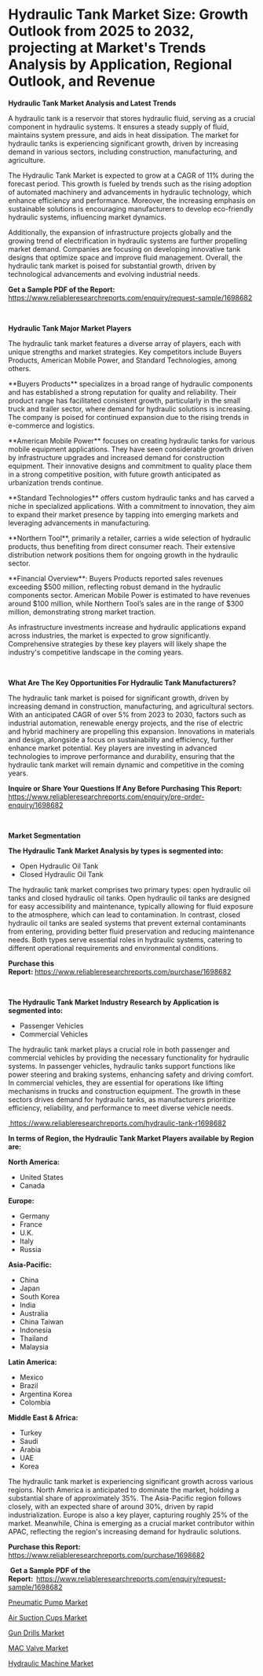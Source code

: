 <p><h1>Hydraulic Tank Market Size: Growth Outlook from 2025 to 2032, projecting at Market's Trends Analysis by Application, Regional Outlook, and Revenue</h1></p><p><strong>Hydraulic Tank Market Analysis and Latest Trends</strong></p>
<p><p>A hydraulic tank is a reservoir that stores hydraulic fluid, serving as a crucial component in hydraulic systems. It ensures a steady supply of fluid, maintains system pressure, and aids in heat dissipation. The market for hydraulic tanks is experiencing significant growth, driven by increasing demand in various sectors, including construction, manufacturing, and agriculture. </p><p>The Hydraulic Tank Market is expected to grow at a CAGR of 11% during the forecast period. This growth is fueled by trends such as the rising adoption of automated machinery and advancements in hydraulic technology, which enhance efficiency and performance. Moreover, the increasing emphasis on sustainable solutions is encouraging manufacturers to develop eco-friendly hydraulic systems, influencing market dynamics. </p><p>Additionally, the expansion of infrastructure projects globally and the growing trend of electrification in hydraulic systems are further propelling market demand. Companies are focusing on developing innovative tank designs that optimize space and improve fluid management. Overall, the hydraulic tank market is poised for substantial growth, driven by technological advancements and evolving industrial needs.</p></p>
<p><strong>Get a Sample PDF of the Report:&nbsp;</strong> <a href="https://www.reliableresearchreports.com/enquiry/request-sample/1698682?utm_campaign=24&utm_medium=2&utm_source=Github&utm_content=ia&utm_term=18022025&utm_id=hydraulic-tank">https://www.reliableresearchreports.com/enquiry/request-sample/1698682</a></p>
<p>&nbsp;</p>
<p><strong>Hydraulic Tank Major Market Players</strong></p>
<p><p>The hydraulic tank market features a diverse array of players, each with unique strengths and market strategies. Key competitors include Buyers Products, American Mobile Power, and Standard Technologies, among others.</p><p>**Buyers Products** specializes in a broad range of hydraulic components and has established a strong reputation for quality and reliability. Their product range has facilitated consistent growth, particularly in the small truck and trailer sector, where demand for hydraulic solutions is increasing. The company is poised for continued expansion due to the rising trends in e-commerce and logistics.</p><p>**American Mobile Power** focuses on creating hydraulic tanks for various mobile equipment applications. They have seen considerable growth driven by infrastructure upgrades and increased demand for construction equipment. Their innovative designs and commitment to quality place them in a strong competitive position, with future growth anticipated as urbanization trends continue.</p><p>**Standard Technologies** offers custom hydraulic tanks and has carved a niche in specialized applications. With a commitment to innovation, they aim to expand their market presence by tapping into emerging markets and leveraging advancements in manufacturing.</p><p>**Northern Tool**, primarily a retailer, carries a wide selection of hydraulic products, thus benefiting from direct consumer reach. Their extensive distribution network positions them for ongoing growth in the hydraulic sector.</p><p>**Financial Overview**: Buyers Products reported sales revenues exceeding $500 million, reflecting robust demand in the hydraulic components sector. American Mobile Power is estimated to have revenues around $100 million, while Northern Tool’s sales are in the range of $300 million, demonstrating strong market traction.</p><p>As infrastructure investments increase and hydraulic applications expand across industries, the market is expected to grow significantly. Comprehensive strategies by these key players will likely shape the industry's competitive landscape in the coming years.</p></p>
<p>&nbsp;</p>
<p><strong>What Are The Key Opportunities For Hydraulic Tank Manufacturers?</strong></p>
<p><p>The hydraulic tank market is poised for significant growth, driven by increasing demand in construction, manufacturing, and agricultural sectors. With an anticipated CAGR of over 5% from 2023 to 2030, factors such as industrial automation, renewable energy projects, and the rise of electric and hybrid machinery are propelling this expansion. Innovations in materials and design, alongside a focus on sustainability and efficiency, further enhance market potential. Key players are investing in advanced technologies to improve performance and durability, ensuring that the hydraulic tank market will remain dynamic and competitive in the coming years.</p></p>
<p><strong>Inquire or Share Your Questions If Any Before Purchasing This Report:</strong> <a href="https://www.reliableresearchreports.com/enquiry/pre-order-enquiry/1698682?utm_campaign=24&utm_medium=2&utm_source=Github&utm_content=ia&utm_term=18022025&utm_id=hydraulic-tank">https://www.reliableresearchreports.com/enquiry/pre-order-enquiry/1698682</a></p>
<p>&nbsp;</p>
<p><strong>Market Segmentation</strong></p>
<p><strong>The Hydraulic Tank Market Analysis by types is segmented into:</strong></p>
<p><ul><li>Open Hydraulic Oil Tank</li><li>Closed Hydraulic Oil Tank</li></ul></p>
<p><p>The hydraulic tank market comprises two primary types: open hydraulic oil tanks and closed hydraulic oil tanks. Open hydraulic oil tanks are designed for easy accessibility and maintenance, typically allowing for fluid exposure to the atmosphere, which can lead to contamination. In contrast, closed hydraulic oil tanks are sealed systems that prevent external contaminants from entering, providing better fluid preservation and reducing maintenance needs. Both types serve essential roles in hydraulic systems, catering to different operational requirements and environmental conditions.</p></p>
<p><strong>Purchase this Report:&nbsp;</strong><a href="https://www.reliableresearchreports.com/purchase/1698682?utm_campaign=24&utm_medium=2&utm_source=Github&utm_content=ia&utm_term=18022025&utm_id=hydraulic-tank">https://www.reliableresearchreports.com/purchase/1698682</a></p>
<p>&nbsp;</p>
<p><strong>The Hydraulic Tank Market Industry Research by Application is segmented into:</strong></p>
<p><ul><li>Passenger Vehicles</li><li>Commercial Vehicles</li></ul></p>
<p><p>The hydraulic tank market plays a crucial role in both passenger and commercial vehicles by providing the necessary functionality for hydraulic systems. In passenger vehicles, hydraulic tanks support functions like power steering and braking systems, enhancing safety and driving comfort. In commercial vehicles, they are essential for operations like lifting mechanisms in trucks and construction equipment. The growth in these sectors drives demand for hydraulic tanks, as manufacturers prioritize efficiency, reliability, and performance to meet diverse vehicle needs.</p></p>
<p><a href="https://www.reliableresearchreports.com/hydraulic-tank-r1698682?utm_campaign=24&utm_medium=2&utm_source=Github&utm_content=ia&utm_term=18022025&utm_id=hydraulic-tank">&nbsp;https://www.reliableresearchreports.com/hydraulic-tank-r1698682</a></p>
<p><strong>In terms of Region, the Hydraulic Tank Market Players available by Region are:</strong></p>
<p>
    <p> <strong> North America: </strong>
        <ul>
            <li>United States</li>
            <li>Canada</li>
        </ul>
        </p> 
    <p> <strong> Europe: </strong>
        <ul>
            <li>Germany</li>
            <li>France</li>
            <li>U.K.</li>
            <li>Italy</li>
            <li>Russia</li>
        </ul>
        </p> 
    <p> <strong> Asia-Pacific: </strong>
        <ul>
            <li>China</li>
            <li>Japan</li>
            <li>South Korea</li>
            <li>India</li>
            <li>Australia</li>
            <li>China Taiwan</li>
            <li>Indonesia</li>
            <li>Thailand</li>
            <li>Malaysia</li>
        </ul>
        </p> 
    <p> <strong> Latin America: </strong>
        <ul>
            <li>Mexico</li>
            <li>Brazil</li>
            <li>Argentina Korea</li>
            <li>Colombia</li>
        </ul>
        </p> 
    <p> <strong> Middle East & Africa: </strong>
        <ul>
            <li>Turkey</li>
            <li>Saudi</li>
            <li>Arabia</li>
            <li>UAE</li>
            <li>Korea</li>
        </ul>
    </p>
    </p>
<p><p>The hydraulic tank market is experiencing significant growth across various regions. North America is anticipated to dominate the market, holding a substantial share of approximately 35%. The Asia-Pacific region follows closely, with an expected share of around 30%, driven by rapid industrialization. Europe is also a key player, capturing roughly 25% of the market. Meanwhile, China is emerging as a crucial market contributor within APAC, reflecting the region's increasing demand for hydraulic solutions.</p></p>
<p><strong>Purchase this Report: </strong><a href="https://www.reliableresearchreports.com/purchase/1698682?utm_campaign=24&utm_medium=2&utm_source=Github&utm_content=ia&utm_term=18022025&utm_id=hydraulic-tank">https://www.reliableresearchreports.com/purchase/1698682</a></p>
<p>&nbsp;<strong>Get a Sample PDF of the Report:&nbsp;&nbsp;</strong><a href="https://www.reliableresearchreports.com/enquiry/request-sample/1698682?utm_campaign=24&utm_medium=2&utm_source=Github&utm_content=ia&utm_term=18022025&utm_id=hydraulic-tank">https://www.reliableresearchreports.com/enquiry/request-sample/1698682</a></p>
<p><strong></strong></p>
<p><p><a href="https://github.com/birbamanan03/Market-Research-Report-List-1/blob/main/pneumatic-pump-market.md?utm_campaign=24&utm_medium=2&utm_source=Github&utm_content=ia&utm_term=18022025&utm_id=hydraulic-tank">Pneumatic Pump Market</a></p><p><a href="https://github.com/nibbsmantji/Market-Research-Report-List-1/blob/main/air-suction-cups-market.md?utm_campaign=24&utm_medium=2&utm_source=Github&utm_content=ia&utm_term=18022025&utm_id=hydraulic-tank">Air Suction Cups Market</a></p><p><a href="https://github.com/rashkaeduzor/Market-Research-Report-List-1/blob/main/gun-drills-market.md?utm_campaign=24&utm_medium=2&utm_source=Github&utm_content=ia&utm_term=18022025&utm_id=hydraulic-tank">Gun Drills Market</a></p><p><a href="https://github.com/djibenesha/Market-Research-Report-List-1/blob/main/mac-valve-market.md?utm_campaign=24&utm_medium=2&utm_source=Github&utm_content=ia&utm_term=18022025&utm_id=hydraulic-tank">MAC Valve Market</a></p><p><a href="https://github.com/abedlagagica4/Market-Research-Report-List-1/blob/main/hydraulic-machine-market.md?utm_campaign=24&utm_medium=2&utm_source=Github&utm_content=ia&utm_term=18022025&utm_id=hydraulic-tank">Hydraulic Machine Market</a></p></p>
